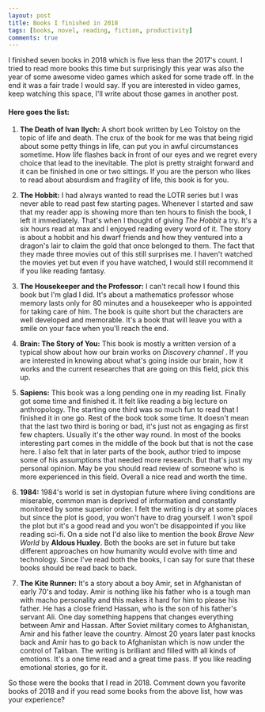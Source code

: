 ```yaml
---
layout: post
title: Books I finished in 2018
tags: [books, novel, reading, fiction, productivity]
comments: true
---
```


I finished seven books in 2018 which is five less than the 2017's count. I tried to read more books this time but surprisingly this year was also the year of some awesome video games which asked for some trade off. In the end it was a fair trade I would say. If you are interested in video games, keep watching this space, I'll write about those games in another post.  

#### __Here goes the list:__
1. __The Death of Ivan Ilych:__ A short book written by Leo Tolstoy on the topic of life and death. The crux of the book for me was that being rigid about some petty things in life, can put you in awful circumstances sometime. How life flashes back in front of our eyes and we regret every choice that lead to the inevitable. The plot is pretty straight forward and it can be finished in one or two sittings. If you are the person who likes to read about absurdism and fragility of life, this book is for you.  

2. __The Hobbit:__ I had always wanted to read the LOTR series but I was never able to read past few starting pages. Whenever I started and saw that my reader app is showing more than ten hours to finish the book, I left it immediately. That's when I thought of giving *The Hobbit* a try. It's a six hours read at max and I enjoyed reading every word of it. The story is about a hobbit and his dwarf friends and how they ventured into a dragon's lair to claim the gold that once belonged to them. The fact that they made three movies out of this still surprises me. I haven't watched the movies yet but even if you have watched, I would still recommend it if you like reading fantasy.  

3. __The Housekeeper and the Professor:__ I can't recall how I found this book but I'm glad I did. It's about a mathematics professor whose memory lasts only for 80 minutes and a housekeeper who is appointed for taking care of him. The book is quite short but the characters are well developed and memorable. It's a book that will leave you with a smile on your face when you'll reach the end.  

4. __Brain: The Story of You:__ This book is mostly a written version of a typical show about how our brain works on *Discovery channel* . If you are interested in knowing about what's going inside our brain, how it works and the current researches that are going on this field, pick this up.  

5. __Sapiens:__ This book was a long pending one in my reading list. Finally got some time and finished it. It felt like reading a big lecture on anthropology. The starting one third was so much fun to read that I finished it in one go. Rest of the book took some time. It doesn't mean that the last two third is boring or bad, it's just not as engaging as first few chapters. Usually it's the other way round. In most of the books interesting part comes in the middle of the book but that is not the case here. I also felt that in later parts of the book, author tried to impose some of his assumptions that needed more research. But that's just my personal opinion. May be you should read review of someone who is more experienced in this field. Overall a nice read and worth the time.  

6. __1984:__ 1984's world is set in dystopian future where living conditions are miserable, common man is deprived of information and constantly monitored by some superior order. I felt the writing is dry at some places but since the plot is good, you won't have to drag yourself. I won't spoil the plot but it's a good read and you won't be disappointed if you like reading sci-fi. On a side not I'd also like to mention the book *Brave New World* by __Aldous Huxley__. Both the books are set in future but take different approaches on how humanity would evolve with time and technology. Since I've read both the books, I can say for sure that these books should be read back to back.  

7. __The Kite Runner:__ It's a story about a boy Amir, set in Afghanistan of early 70's and today. Amir is nothing like his father who is a tough man with macho personality and this makes it hard for him to please his father. He has a close friend Hassan, who is the son of his father's servant Ali. One day something happens that changes everything between Amir and Hassan. After Soviet military comes to Afghanistan, Amir and his father leave the country. Almost 20 years later past knocks back and Amir has to go back to Afghanistan which is now under the control of Taliban. The writing is brilliant and filled with all kinds of emotions. It's a one time read and a great time pass. If you like reading emotional stories, go for it.

So those were the books that I read in 2018. Comment down you favorite books of 2018 and if you read some books from the above list, how was your experience? 

